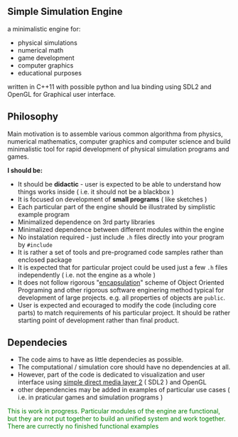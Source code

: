 ## Simple Simulation Engine

a minimalistic engine for: 
- physical simulations 
- numerical math 
- game development 
- computer graphics
- educational purposes

written in C++11 with possible python and lua binding using SDL2 and OpenGL for Graphical user interface.

## Philosophy

Main motivation is to assemble various common algorithma from physics, numerical mathematics, computer graphics and computer science and build minimalistic tool for rapid development of physical simulation programs and games. 

**I should be:**
- It should be **didactic** - user is expected to be able to understand how things works inside ( i.e. it should not be a blackbox )
- It is focused on development of **small programs** ( like sketches ) 
- Each particular part of the engine should be illustrated by simplistic example program
- Minimalized dependence on 3rd party libraries 
- Minimalized dependence between different modules within the engine
- No instalation required - just include `.h` files directly into your program by `#include`
- It is rather a set of tools and pre-programed code samples rather than enclosed package
- It is expected that for particular project could be used just a few `.h` files independently ( i.e. not the engine as a whole )
- It does not follow rigorous "[encapsulation](https://en.wikipedia.org/wiki/Encapsulation_(computer_programming))" scheme of Object Oriented Programing and other rigorous software enginering method typical for development of large projects. e.g. all properties of objects are `public`. 
- User is expected and ecouraged to modify the code (including core parts) to match requirements of his particular project. It should be rather starting point of development rather than final product.

## Dependecies 
- The code aims to have as little dependecies as possible.
- The computational / simulation core should have no dependencies at all.
- However, part of the code is dedicated to visualization and user interface using [simple direct media layer 2](https://www.libsdl.org/) ( SDL2 ) and OpenGL
- other dependencies may be added in examples of particular use cases ( i.e. in praticular games and simulation programs )

<font color="green"> This is work in progress. Particular modules of the engine are functional, but they are not put together to build an unified system and work together. There are currectly no finished functional examples </font>
